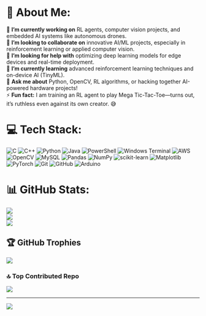 # 💫 About Me:
🔭 **I’m currently working on** RL agents, computer vision projects, and embedded AI systems like autonomous drones.  <br>👯 **I’m looking to collaborate on** innovative AI/ML projects, especially in reinforcement learning or applied computer vision.  <br>🤝 **I’m looking for help with** optimizing deep learning models for edge devices and real-time deployment.  <br>🌱 **I’m currently learning** advanced reinforcement learning techniques and on-device AI (TinyML).  <br>💬 **Ask me about** Python, OpenCV, RL algorithms, or hacking together AI-powered hardware projects!  <br>⚡ **Fun fact:** I am training an RL agent to play Mega Tic-Tac-Toe—turns out, it’s ruthless even against its own creator. 😅  


# 💻 Tech Stack:
![C](https://img.shields.io/badge/c-%2300599C.svg?style=for-the-badge&logo=c&logoColor=white) ![C++](https://img.shields.io/badge/c++-%2300599C.svg?style=for-the-badge&logo=c%2B%2B&logoColor=white) ![Python](https://img.shields.io/badge/python-3670A0?style=for-the-badge&logo=python&logoColor=ffdd54) ![Java](https://img.shields.io/badge/java-%23ED8B00.svg?style=for-the-badge&logo=openjdk&logoColor=white) ![PowerShell](https://img.shields.io/badge/PowerShell-%235391FE.svg?style=for-the-badge&logo=powershell&logoColor=white) ![Windows Terminal](https://img.shields.io/badge/Windows%20Terminal-%234D4D4D.svg?style=for-the-badge&logo=windows-terminal&logoColor=white) ![AWS](https://img.shields.io/badge/AWS-%23FF9900.svg?style=for-the-badge&logo=amazon-aws&logoColor=white) ![OpenCV](https://img.shields.io/badge/opencv-%23white.svg?style=for-the-badge&logo=opencv&logoColor=white) ![MySQL](https://img.shields.io/badge/mysql-4479A1.svg?style=for-the-badge&logo=mysql&logoColor=white) ![Pandas](https://img.shields.io/badge/pandas-%23150458.svg?style=for-the-badge&logo=pandas&logoColor=white) ![NumPy](https://img.shields.io/badge/numpy-%23013243.svg?style=for-the-badge&logo=numpy&logoColor=white) ![scikit-learn](https://img.shields.io/badge/scikit--learn-%23F7931E.svg?style=for-the-badge&logo=scikit-learn&logoColor=white) ![Matplotlib](https://img.shields.io/badge/Matplotlib-%23ffffff.svg?style=for-the-badge&logo=Matplotlib&logoColor=black) ![PyTorch](https://img.shields.io/badge/PyTorch-%23EE4C2C.svg?style=for-the-badge&logo=PyTorch&logoColor=white) ![Git](https://img.shields.io/badge/git-%23F05033.svg?style=for-the-badge&logo=git&logoColor=white) ![GitHub](https://img.shields.io/badge/github-%23121011.svg?style=for-the-badge&logo=github&logoColor=white) ![Arduino](https://img.shields.io/badge/-Arduino-00979D?style=for-the-badge&logo=Arduino&logoColor=white)
# 📊 GitHub Stats:
![](https://github-readme-stats.vercel.app/api?username=iamadro&theme=transparent&hide_border=false&include_all_commits=true&count_private=true)<br/>
![](https://nirzak-streak-stats.vercel.app/?user=iamadro&theme=transparent&hide_border=false)<br/>
![](https://github-readme-stats.vercel.app/api/top-langs/?username=iamadro&theme=transparent&hide_border=false&include_all_commits=true&count_private=true&layout=compact)

## 🏆 GitHub Trophies
![](https://github-profile-trophy.vercel.app/?username=iamadro&theme=transparent&no-frame=false&no-bg=true&margin-w=4)

### 🔝 Top Contributed Repo
![](https://github-contributor-stats.vercel.app/api?username=iamadro&limit=5&theme=dark&combine_all_yearly_contributions=true)

---
[![](https://visitcount.itsvg.in/api?id=iamadro&icon=0&color=0)](https://visitcount.itsvg.in)

<!-- Proudly created with GPRM ( https://gprm.itsvg.in ) -->
